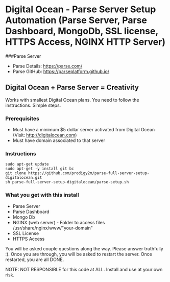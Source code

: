 # Digital Ocean - Parse Server Setup Automation (Parse Server, Parse Dashboard, MongoDb, SSL license, HTTPS Access, NGINX HTTP Server) 

###Parse Server 
- Parse Details: https://parse.com/
- Parse GitHub: https://parseplatform.github.io/

## Digital Ocean + Parse Server =  Creativity

Works with smallest Digital Ocean plans. You need to follow the instructions. Simple steps.

### Prerequisites

- Must have a minimum $5 dollar server activated from Digital Ocean (Visit: http://digitalocean.com)
- Must have domain associated to that server

### Instructions

```
sudo apt-get update
sudo apt-get -y install git bc
git clone https://github.com/prodigy2m/parse-full-server-setup-digitalocean.git
sh parse-full-server-setup-digitalocean/parse-setup.sh
```

### What you get with this install
- Parse Server
- Parse Dashboard
- Mongo Db
- NGINX (web server) - Folder to access files /usr/share/nginx/www/"your-domain" 
- SSL License
- HTTPS Access

You will be asked couple questions along the way. Please answer truthfully :). Once you are through, you will be asked to restart the server. Once restarted, you are all DONE.


NOTE: NOT RESPONSIBLE for this code at ALL. Install and use at your own risk.
